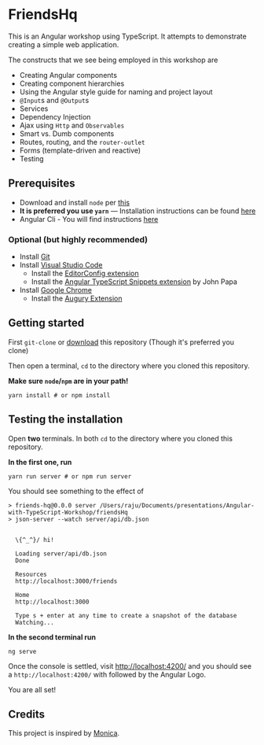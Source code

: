 # FriendsHq

This is an Angular workshop using TypeScript.
It attempts to demonstrate creating a simple web application.

The constructs that we see being employed in this workshop are

- Creating Angular components
- Creating component hierarchies
- Using the Angular style guide for naming and project layout
- `@Input`s and `@Output`s
- Services
- Dependency Injection
- Ajax using `Http` and `Observables`
- Smart vs. Dumb components
- Routes, routing, and the `router-outlet`
- Forms (template-driven and reactive)
- Testing

## Prerequisites

- Download and install `node` per [this](https://nodejs.org/en/download/)
- **It is preferred you use `yarn`** — Installation instructions can be found [here](https://yarnpkg.com/en/docs/install)
- Angular Cli - You will find instructions [here](https://www.npmjs.com/package/@angular/cli)

### Optional (but highly recommended)

- Install [Git](https://git-scm.com/downloads)
- Install [Visual Studio Code](https://code.visualstudio.com/)
  - Install the [EditorConfig extension](https://marketplace.visualstudio.com/items?itemName=EditorConfig.EditorConfig)
  - Install the [Angular TypeScript Snippets extension](https://marketplace.visualstudio.com/items?itemName=johnpapa.Angular2) by John Papa
- Install [Google Chrome](https://www.google.com/chrome/index.html)
  - Install the [Augury Extension](https://chrome.google.com/webstore/detail/augury/elgalmkoelokbchhkhacckoklkejnhcd?hl=en)

## Getting started

First `git-clone` or [download]() this repository (Though it's preferred you clone)

Then open a terminal, `cd` to the directory where you cloned this repository.

**Make sure `node`/`npm` are in your path!**

```
yarn install # or npm install
```

## Testing the installation

Open **two** terminals.
In both `cd` to the directory where you cloned this repository.

**In the first one, run**

```
yarn run server # or npm run server
```

You should see something to the effect of

```
> friends-hq@0.0.0 server /Users/raju/Documents/presentations/Angular-with-TypeScript-Workshop/friendsHq
> json-server --watch server/api/db.json


  \{^_^}/ hi!

  Loading server/api/db.json
  Done

  Resources
  http://localhost:3000/friends

  Home
  http://localhost:3000

  Type s + enter at any time to create a snapshot of the database
  Watching...
```

**In the second terminal run**

```
ng serve
```

Once the console is settled, visit [http://localhost:4200/](http://localhost:4200/) and you should see a `http://localhost:4200/` with followed by the Angular Logo.

You are all set!

## Credits

This project is inspired by [Monica](https://github.com/monicahq/monica).
